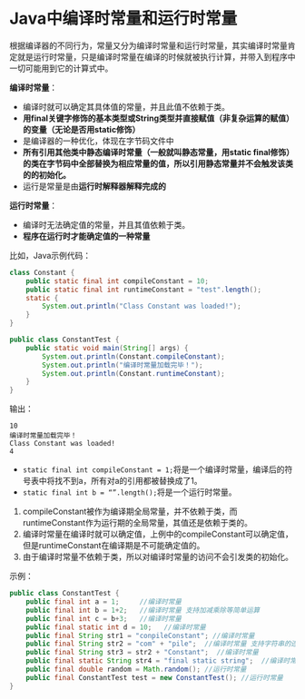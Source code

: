# Java中编译时常量和运行时常量

根据编译器的不同行为，常量又分为编译时常量和运行时常量，其实编译时常量肯定就是运行时常量，只是编译时常量在编译的时候就被执行计算，并带入到程序中一切可能用到它的计算式中。

**编译时常量**：

- 编译时就可以确定其具体值的常量，并且此值不依赖于类。
- **用final关键字修饰的基本类型或String类型并直接赋值（非复杂运算的赋值）的变量（无论是否用static修饰）**
- 是编译器的一种优化，体现在字节码文件中
- **所有引用其他类中静态编译时常量（一般就叫静态常量，用static final修饰）的类在字节码中全部替换为相应常量的值，所以引用静态常量并不会触发该类的的初始化。**
- 运行是常量是由**运行时解释器解释完成的**

**运行时常量**：

- 编译时无法确定值的常量，并且其值依赖于类。
- **程序在运行时才能确定值的一种常量**

比如，Java示例代码：

```java
class Constant {
    public static final int compileConstant = 10;
    public static final int runtimeConstant = "test".length();
    static {
        System.out.println("Class Constant was loaded!");
    }
}

public class ConstantTest {
    public static void main(String[] args) {
        System.out.println(Constant.compileConstant);
        System.out.println("编译时常量加载完毕！");
        System.out.println(Constant.runtimeConstant);
    }
}
```

输出：

```
10
编译时常量加载完毕！
Class Constant was loaded!
4
```

- `static final int compileConstant = 1;`将是一个编译时常量，编译后的符号表中将找不到a，所有对a的引用都被替换成了1。
- `static final int b = “”.length();`将是一个运行时常量。

1. compileConstant被作为编译期全局常量，并不依赖于类，而runtimeConstant作为运行期的全局常量，其值还是依赖于类的。
2. 编译时常量在编译时就可以确定值，上例中的compileConstant可以确定值，但是runtimeConstant在编译期是不可能确定值的。
3. 由于编译时常量不依赖于类，所以对编译时常量的访问不会引发类的初始化。

示例：

```java
public class ConstantTest {
    public final int a = 1;     //编译时常量
    public final int b = 1+2;   //编译时常量 支持加减乘除等简单运算
    public final int c = b+3;   //编译时常量 
    public final static int d = 10;   //编译时常量 
    public final String str1 = "conpileConstant"; //编译时常量 
    public final String str2 = "com" + "pile";  //编译时常量 支持字符串的连接
    public final String str3 = str2 + "Constant";  //编译时常量 
    public final static String str4 = "final static string";  //编译时常量 
    public final double random = Math.random(); //运行时常量
    public final ConstantTest test = new ConstantTest(); //运行时常量
}
```

